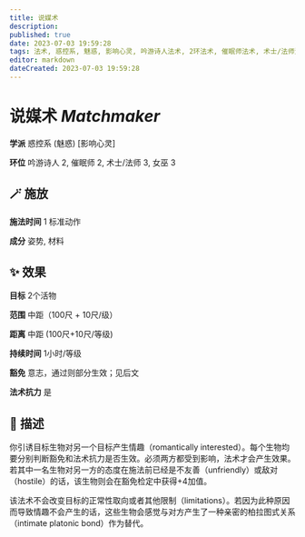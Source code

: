 ```yaml
---
title: 说媒术
description: 
published: true
date: 2023-07-03 19:59:28
tags: 法术, 惑控系, 魅惑, 影响心灵, 吟游诗人法术, 2环法术, 催眠师法术, 术士/法师法术, 3环法术, 女巫法术
editor: markdown
dateCreated: 2023-07-03 19:59:28
---
```


# **说媒术** *Matchmaker*

**学派** 惑控系 (魅惑) \[影响心灵\] 

**环位** 吟游诗人 2, 催眠师 2, 术士/法师 3, 女巫 3

## 🪄 施放

**施法时间** 1 标准动作

**成分** 姿势, 材料

## ✨ 效果 

**目标** 2个活物 

**范围** 中距（100尺 + 10尺/级）

**距离** 中距 (100尺+10尺/等级)  

**持续时间** 1小时/等级 

**豁免** 意志，通过则部分生效；见后文

**法术抗力** 是

## 📖 描述

你引诱目标生物对另一个目标产生情趣（romantically interested）。每个生物均要分别判断豁免和法术抗力是否生效。必须两方都受到影响，法术才会产生效果。若其中一名生物对另一方的态度在施法前已经是不友善（unfriendly）或敌对（hostile）的话，该生物则会在豁免检定中获得+4加值。

该法术不会改变目标的正常性取向或者其他限制（limitations）。若因为此种原因而导致情趣不会产生的话，这些生物会感觉与对方产生了一种亲密的柏拉图式关系（intimate platonic bond）作为替代。
    